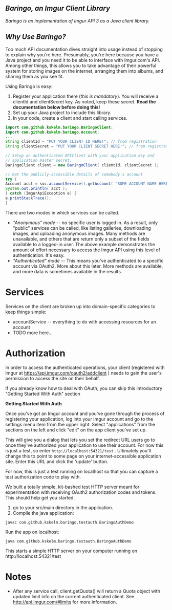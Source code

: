 ***Baringo, an Imgur Client Library***
---
*Baringo is an implementation of Imgur API 3 as a Java client library.*

*Why Use Baringo?*
---
Too much API documentation dives straight into usage instead of stopping to explain why you're here.  Presumably, you're here because you have a Java project and you need it to be able to interface with Imgur.com's API.  Among other things, this allows you to take advantage of their powerful system for storing images on the internet, arranging them into albums, and sharing them as you see fit.

Using Baringo is easy:
1. Register your application there (*this is mandatory*).  You will receive a clientId and clientSecret key.  As noted, keep these secret. **Read the documentation below before doing this!**
2. Set up your Java project to include this library.
3. In your code, create a client and start calling services.

```java
import com.github.kskelm.baringo.BaringoClient;
import com.github.kskelm.baringo.Account;
...
String clientId = "PUT YOUR CLIENT ID HERE!"; // from registration
String clientSecret = "PUT YOUR CLIENT SECRET HERE!"; // from registration

// Setup an authenticated APIClient with your application key and
// application master secret.
BaringoClient client = new BaringoClient( clientId, clientSecret );

// Get the publicly-accessible details of somebody's account
try {
Account acct = svc.accountService().getAccount( "SOME ACCOUNT NAME HERE" );
System.out.println( acct );
} catch (ImgurApiException e) {
e.printStackTrace();
}
```

There are two modes in which services can be called.
* _"Anonymous" mode_ -- no specific user is logged in.  As a result, only "public" services can be called, like listing galleries, downloading images, and uploading anonymous images.  Many methods are unavailable, and others that are return only a subset of the fields available to a logged-in user.  The above example demonstrates the amount of effort necessary to access the Imgur API using this level of authentication. It's easy.
* _"Authenticated" mode_ -- This means you've authenticated to a specific account via OAuth2.  More about this later.  More methods are available, and more data is sometimes available in the results.

**Services**
===
Services on the client are broken up into domain-specific categories to keep things simple:
* accountService -- everything to do with accessing resources for an account
* TODO more here...

**Authorization**
===
In order to access the authenticated operations, your client (registered with Imgur at https://api.imgur.com/oauth2/addclient ) needs to gain the user's permission to access the site on their behalf.

If you already know how to deal with OAuth, you can skip this introductory "Getting Started With Auth" section

**Getting Started With Auth**

Once you've got an Imgur account and you've gone through the process of registering your application, log into your Imgur account and go to the settings menu item from the upper right.  Select "applications" from the sections on the left and click "edit" on the app client you've set up.

This will give you a dialog that lets you set the redirect URL users go to once they've authorized your application to use their account.  For now this is just a test, so enter ```http://localhost:54321/test``` . Ultimately you'll change this to point to some page on your internet-accessible application site.  Enter this URL and click the 'update' button.

For now, this is just a test running on localhost so that you can capture a test authorization code to play with.

We built a totally simple, kit-bashed test HTTP server meant for experimentation with receiving OAuth2 authorization codes and tokens. This should help get you started.

1. go to your src/main directory in the application.
2. Compile the java application:
```
javac com.github.kskelm.baringo.testauth.BaringoAuthDemo
```
Run the app on localhost:
```
java com.github.kskelm.baringo.testauth.BaringoAuthDemo
```
This starts a simple HTTP server on your computer running on http://localhost:54321/test



**Notes**
===
* After any service call, client.getQuota() will return a Quota object with updated limit info on the current authenticated client.  See http://api.imgur.com/#limits for more information.

